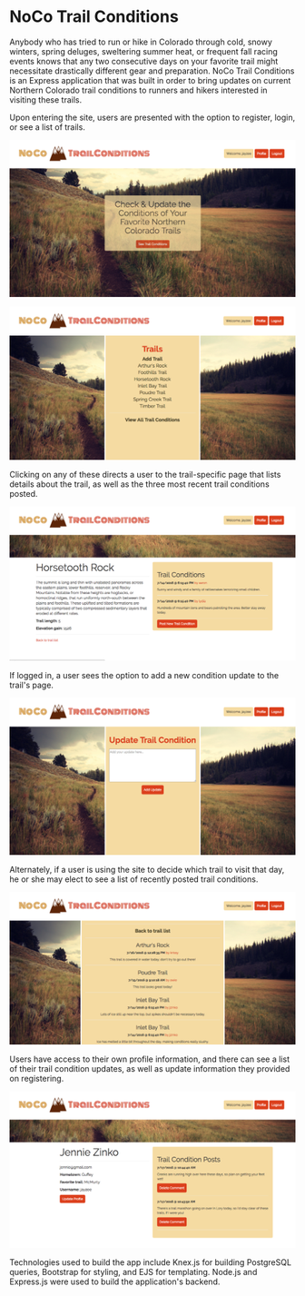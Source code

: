 # NoCo Trail Conditions



Anybody who has tried to run or hike in Colorado through cold, snowy winters, spring deluges, sweltering summer heat, or frequent fall racing events knows that any two consecutive days on your favorite trail might necessitate drastically different gear and preparation. NoCo Trail Conditions is an Express application that was built in order to bring updates on current Northern Colorado trail conditions to runners and hikers interested in visiting these trails.

Upon entering the site, users are presented with the option to register, login, or see a list of trails.


![screenshot](public/images/readme/landing-page.png)

![screenshot](public/images/readme/trail-options.png)

Clicking on any of these directs a user to the trail-specific page that lists details about the trail, as well as the three most recent trail conditions posted.

![screenshot](public/images/readme/trail-view.png)

If logged in, a user sees the option to add a new condition update to the trail's page.

![screenshot](public/images/readme/trail-update.png)

Alternately, if a user is using the site to decide which trail to visit that day, he or she may elect to see a list of recently posted trail conditions.

![screenshot](public/images/readme/all-trail-view.png)

Users have access to their own profile information, and there can see a list of their trail condition updates, as well as update information they provided on registering.

![screenshot](public/images/readme/user-profile.png)

Technologies used to build the app include Knex.js for building PostgreSQL queries, Bootstrap for styling, and EJS for templating. Node.js and Express.js were used to build the application's backend.
